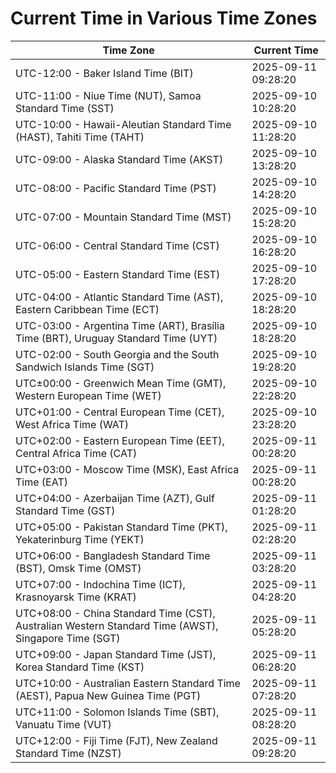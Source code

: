 # Current Time in Various Time Zones

| Time Zone | Current Time |
|-----------|--------------|
| UTC-12:00 - Baker Island Time (BIT) | 2025-09-11 09:28:20 |
| UTC-11:00 - Niue Time (NUT), Samoa Standard Time (SST) | 2025-09-10 10:28:20 |
| UTC-10:00 - Hawaii-Aleutian Standard Time (HAST), Tahiti Time (TAHT) | 2025-09-10 11:28:20 |
| UTC-09:00 - Alaska Standard Time (AKST) | 2025-09-10 13:28:20 |
| UTC-08:00 - Pacific Standard Time (PST) | 2025-09-10 14:28:20 |
| UTC-07:00 - Mountain Standard Time (MST) | 2025-09-10 15:28:20 |
| UTC-06:00 - Central Standard Time (CST) | 2025-09-10 16:28:20 |
| UTC-05:00 - Eastern Standard Time (EST) | 2025-09-10 17:28:20 |
| UTC-04:00 - Atlantic Standard Time (AST), Eastern Caribbean Time (ECT) | 2025-09-10 18:28:20 |
| UTC-03:00 - Argentina Time (ART), Brasília Time (BRT), Uruguay Standard Time (UYT) | 2025-09-10 18:28:20 |
| UTC-02:00 - South Georgia and the South Sandwich Islands Time (SGT) | 2025-09-10 19:28:20 |
| UTC±00:00 - Greenwich Mean Time (GMT), Western European Time (WET) | 2025-09-10 22:28:20 |
| UTC+01:00 - Central European Time (CET), West Africa Time (WAT) | 2025-09-10 23:28:20 |
| UTC+02:00 - Eastern European Time (EET), Central Africa Time (CAT) | 2025-09-11 00:28:20 |
| UTC+03:00 - Moscow Time (MSK), East Africa Time (EAT) | 2025-09-11 00:28:20 |
| UTC+04:00 - Azerbaijan Time (AZT), Gulf Standard Time (GST) | 2025-09-11 01:28:20 |
| UTC+05:00 - Pakistan Standard Time (PKT), Yekaterinburg Time (YEKT) | 2025-09-11 02:28:20 |
| UTC+06:00 - Bangladesh Standard Time (BST), Omsk Time (OMST) | 2025-09-11 03:28:20 |
| UTC+07:00 - Indochina Time (ICT), Krasnoyarsk Time (KRAT) | 2025-09-11 04:28:20 |
| UTC+08:00 - China Standard Time (CST), Australian Western Standard Time (AWST), Singapore Time (SGT) | 2025-09-11 05:28:20 |
| UTC+09:00 - Japan Standard Time (JST), Korea Standard Time (KST) | 2025-09-11 06:28:20 |
| UTC+10:00 - Australian Eastern Standard Time (AEST), Papua New Guinea Time (PGT) | 2025-09-11 07:28:20 |
| UTC+11:00 - Solomon Islands Time (SBT), Vanuatu Time (VUT) | 2025-09-11 08:28:20 |
| UTC+12:00 - Fiji Time (FJT), New Zealand Standard Time (NZST) | 2025-09-11 09:28:20 |
